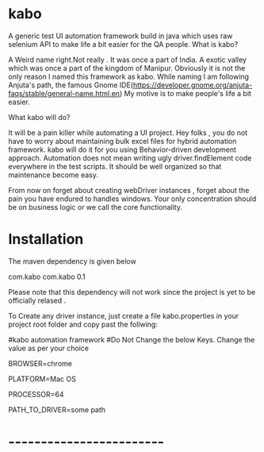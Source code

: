 # kabo
A generic test UI automation framework build in java which uses raw selenium API to make life a  bit easier for the QA people.
What is kabo?

A Weird name right.Not really . It was once a part of India. A exotic valley which was once a part of the kingdom of Manipur. Obviously it is not the only reason I named this framework as kabo. While naming I am following Anjuta's path, the famous Gnome IDE(https://developer.gnome.org/anjuta-faqs/stable/general-name.html.en) My motive is to make people's life a bit easier.

What kabo will do?

It will be a pain killer while automating a UI project. Hey folks , you do not have to worry about maintaining bulk excel files for hybrid automation framework. kabo will do it for you using Behavior-driven development approach. Automation does not mean writing ugly driver.findElement code everywhere in the test scripts. It should be well organized so that maintenance become easy.

From now on forget about creating webDriver instances , forget about the pain you have endured to handles windows. Your only concentration should be on business logic or we call the core functionality.

# Installation
The maven dependency is given below
 
 <dependency>
            <groupId>com.kabo</groupId>
            <artifactId>com.kabo</artifactId>
            <version>0.1</version>
        </dependency>
        
Please note that this dependency will not work since the project is yet to be officially relased . 

To Create any driver instance, just create a file kabo.properties in your project root folder and copy past the follwing:

#kabo automation framework
#Do Not Change the below Keys. Change the value as per your choice

BROWSER=chrome

PLATFORM=Mac OS

PROCESSOR=64

PATH_TO_DRIVER=some path
# ------------------------
